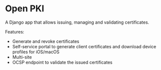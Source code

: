 # Open PKI

A Django app that allows issuing, managing and validating certificates.

Features:
- Generate and revoke certificates
- Self-service portal to generate client certificates and download device profiles for iOS/macOS
- Multi-site
- OCSP endpoint to validate the issued certificates
